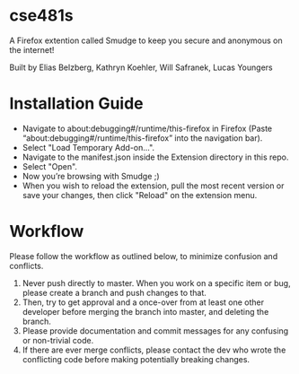 # cse481s
A Firefox extention called Smudge to keep you secure and anonymous on the internet!

Built by Elias Belzberg, Kathryn Koehler, Will Safranek, Lucas Youngers

# Installation Guide
- Navigate to about:debugging#/runtime/this-firefox in Firefox (Paste “about:debugging#/runtime/this-firefox” into the navigation bar).
- Select "Load Temporary Add-on...".
- Navigate to the manifest.json inside the Extension directory in this repo.
- Select "Open".
- Now you’re browsing with Smudge ;)
- When you wish to reload the extension, pull the most recent version or save your changes, then click "Reload" on the extension menu.

# Workflow
Please follow the workflow as outlined below, to minimize confusion and conflicts.
1. Never push directly to master. When you work on a specific item or bug, please create a branch and push changes to that.
2. Then, try to get approval and a once-over from at least one other developer before merging the branch into master, and deleting the branch.
3. Please provide documentation and commit messages for any confusing or non-trivial code.
4. If there are ever merge conflicts, please contact the dev who wrote the conflicting code before making potentially breaking changes.